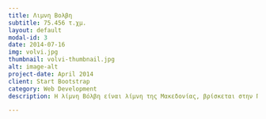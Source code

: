 ```yaml
---
title: Λιμνη Βολβη
subtitle: 75.456 τ.χμ.
layout: default
modal-id: 3
date: 2014-07-16
img: volvi.jpg
thumbnail: volvi-thumbnail.jpg
alt: image-alt
project-date: April 2014
client: Start Bootstrap
category: Web Development
description: Η λίμνη Βόλβη είναι λίμνη της Μακεδονίας, βρίσκεται στην Περιφερειακή Ενότητα Θεσσαλονίκης ανατολικά από την πόλη της Θεσσαλονίκης σε απόσταση 35 χλμ. και 8 χλμ. δυτικά από την θάλασσα του Στρυμονικού κόλπου, στη λεκάνη της Μυγδονίας, στον Δήμο Βόλβης.

---
```

